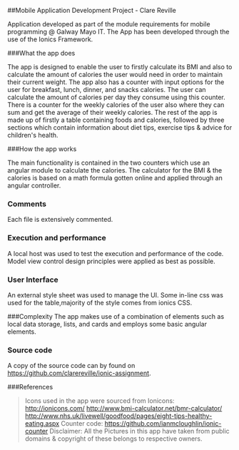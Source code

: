 ##Mobile Application Development Project - Clare Reville

Application developed as part of the module requirements for mobile programming @ Galway Mayo IT.
The App has been developed through the use of the Ionics Framework.

###What the app does

The app is designed to enable the user to firstly calculate its BMI and also to calculate 
the amount of calories the user would need in order to maintain their current weight.
The app also has a counter with input options for the user for breakfast, lunch, dinner, and snacks
calories. The user can calculate the amount of calories per day they consume using this counter.
There is a counter for the weekly calories of the user also where they can sum and get the average 
of their weekly calories.
The rest of the app is made up of firstly a table containing foods and calories, followed by three 
sections which contain information about diet tips, exercise tips & advice for children's health.

###How the app works

The main functionality is contained in the two counters which use an angular module to
calculate the calories.
The calculator for the BMI & the calories is based on a math formula gotten online and applied 
through an angular controller.

### Comments 
Each file is extensively commented.

### Execution and performance
A local host was used to test the execution and performance of the code. Model view control design principles were applied as best as possible.

### User Interface
An external style sheet was used to manage the UI. Some in-line css was used for the table,majority of the style comes from ionics CSS.

###Complexity
The app makes use of a combination of elements such as local data storage, lists, and cards and employs some basic angular elements. 

### Source code
A copy of the source code can by found on https://github.com/clarereville/ionic-assignment.

###References
>Icons used in the app were sourced from Ionicons: http://ionicons.com/ 
>http://www.bmi-calculator.net/bmr-calculator/
>http://www.nhs.uk/livewell/goodfood/pages/eight-tips-healthy-eating.aspx
>Counter code: https://github.com/ianmcloughlin/ionic-counter
>Disclaimer: All the Pictures in this app have taken from public domains & 
copyright of these belongs to respective owners.




